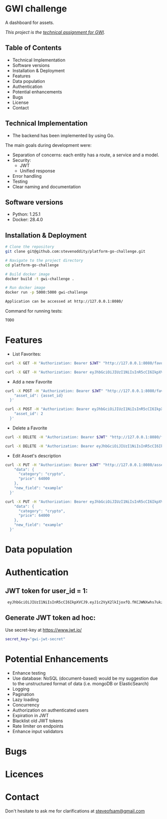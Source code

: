 # GWI challenge

A dashboard for assets. 


<i>This project is the [technical assignment for GWI](https://github.com/GlobalWebIndex/platform-go-challenge).</i>


## Table of Contents

- Technical Implementation
- Software versions
- Installation & Deployment
- Features
- Data population
- Authentication
- Potential enhancements
- Bugs
- License
- Contact

## Technical Implementation
- The backend has been implemented by using Go.

The main goals during development were:
- Separation of concerns: each entity has a route, a service and a model.
- Security:
    - JWT
    - Unified response
- Error handling
- Testing
- Clear naming and documentation

## Software versions
- Python: 1.25.1
- Docker: 28.4.0

## Installation & Deployment

```bash
# Clone the repository
git clone git@github.com:stevenoddity/platform-go-challenge.git

# Navigate to the project directory
cd platform-go-challenge

# Build docker image
docker build -t gwi-challenge .

# Run docker image 
docker run -p 5000:5000 gwi-challenge

```

```bash
Application can be accessed at http://127.0.0.1:8080/
```
Command for running tests:
```bash
TODO
```

# Features
- List Favorites:
```bash
curl -X GET -H "Authorization: Bearer $JWT" "http://127.0.0.1:8080/favorites
```
```bash
curl -X GET -H "Authorization: Bearer eyJhbGciOiJIUzI1NiIsInR5cCI6IkpXVCJ9.eyJ1c2VyX2lkIjoxfQ.fKCJWNXwhs7ukzI7vpAN2v1z5PBFmiqLlAEhoxbuDB4" "http://127.0.0.1:8080/favorites"
```
- Add a new Favorite
```bash
curl -X POST -H "Authorization: Bearer $JWT" "http://127.0.0.1:8080/favorites" -d '{
    "asset_id": {asset_id}
  }'
```
```bash
curl -X POST -H "Authorization: Bearer eyJhbGciOiJIUzI1NiIsInR5cCI6IkpXVCJ9.eyJ1c2VyX2lkIjoxfQ.fKCJWNXwhs7ukzI7vpAN2v1z5PBFmiqLlAEhoxbuDB4" "http://127.0.0.1:8080/favorites" -d '{
    "asset_id": 2
  }'
```
- Delete a Favorite
```bash
curl -X DELETE -H "Authorization: Bearer $JWT" "http://127.0.0.1:8080/favorites/{favorite_id}"
```
```bash
curl -X DELETE -H "Authorization: Bearer eyJhbGciOiJIUzI1NiIsInR5cCI6IkpXVCJ9.eyJ1c2VyX2lkIjoxfQ.fKCJWNXwhs7ukzI7vpAN2v1z5PBFmiqLlAEhoxbuDB4" "http://127.0.0.1:8080/favorites/1"
```
- Edit Asset's description
```bash
curl -X PUT -H "Authorization: Bearer $JWT" "http://127.0.0.1:8080/assets/{asset_id}" -d '{
    "data": {
      "category": "crypto",
      "price": 64000
    },
    "new_field": "example"
  }'
```
```bash
curl -X PUT -H "Authorization: Bearer eyJhbGciOiJIUzI1NiIsInR5cCI6IkpXVCJ9.eyJ1c2VyX2lkIjoxfQ.fKCJWNXwhs7ukzI7vpAN2v1z5PBFmiqLlAEhoxbuDB4" "http://127.0.0.1:8080/assets/1" -d '{
    "data": {
      "category": "crypto",
      "price": 64000
    },
    "new_field": "example"
  }'
```

# Data population




# Authentication
## JWT token for user_id = 1:
```bash
 eyJhbGciOiJIUzI1NiIsInR5cCI6IkpXVCJ9.eyJ1c2VyX2lkIjoxfQ.fKCJWNXwhs7ukzI7vpAN2v1z5PBFmiqLlAEhoxbuDB4
```
## Generate JWT token ad hoc:
Use secret-key at https://www.jwt.io/
```bash
secret_key="gwi-jwt-secret"
```

# Potential Enhancements
- Enhance testing
- Use database: NoSQL (document-based) would be my suggestion due to the unstructured format of data (i.e. mongoDB or ElasticSearch)
- Logging 
- Pagination
- Lazy loading
- Concurrency
- Authorization on authenticated users
- Expiration in JWT
- Blacklist old JWT tokens
- Rate limiter on endpoints
- Enhance input validators

# Bugs

# Licences

# Contact

Don't hesitate to ask me for clarifications at steveofsam@gmail.com
